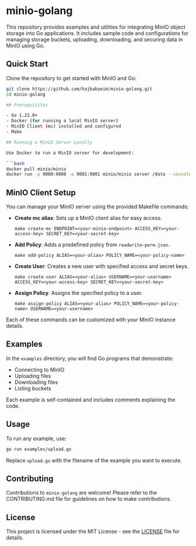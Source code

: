 # minio-golang

This repository provides examples and utilities for integrating MinIO object storage into Go applications. It includes sample code and configurations for managing storage buckets, uploading, downloading, and securing data in MinIO using Go.

## Quick Start

Clone the repository to get started with MinIO and Go:

```bash
git clone https://github.com/hajbabaeim/minio-golang.git
cd minio-golang

## Prerequisites

- Go 1.22.0+
- Docker (for running a local MinIO server)
- MinIO Client (mc) installed and configured
- Make

## Running a MinIO Server Locally

Use Docker to run a MinIO server for development:

```bash
docker pull minio/minio
docker run -p 9000:9000 -p 9001:9001 minio/minio server /data --console-address ":9001"
```

## MinIO Client Setup

You can manage your MinIO server using the provided Makefile commands:

- **Create mc alias**: Sets up a MinIO client alias for easy access.
  ```make
  make create-mc ENDPOINT=<your-minio-endpoint> ACCESS_KEY=<your-access-key> SECRET_KEY=<your-secret-key>
  ```

- **Add Policy**: Adds a predefined policy from `readwrite-perm.json`.
  ```make
  make add-policy ALIAS=<your-alias> POLICY_NAME=<your-policy-name>
  ```

- **Create User**: Creates a new user with specified access and secret keys.
  ```make
  make create-user ALIAS=<your-alias> USERNAME=<your-username> ACCESS_KEY=<your-access-key> SECRET_KEY=<your-secret-key>
  ```

- **Assign Policy**: Assigns the specified policy to a user.
  ```make
  make assign-policy ALIAS=<your-alias> POLICY_NAME=<your-policy-name> USERNAME=<your-username>
  ```

Each of these commands can be customized with your MinIO instance details.

## Examples

In the `examples` directory, you will find Go programs that demonstrate:

- Connecting to MinIO
- Uploading files
- Downloading files
- Listing buckets

Each example is self-contained and includes comments explaining the code.

## Usage

To run any example, use:

```bash
go run examples/upload.go
```

Replace `upload.go` with the filename of the example you want to execute.

## Contributing

Contributions to `minio-golang` are welcome! Please refer to the CONTRIBUTING.md file for guidelines on how to make contributions.

## License

This project is licensed under the MIT License - see the [LICENSE](LICENSE) file for details.